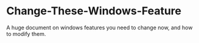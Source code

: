# Change-These-Windows-Feature
A huge document on windows features you need to change now, and how to modify them.
